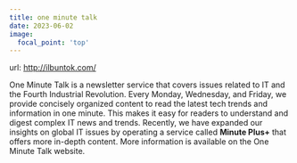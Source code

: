 ```yaml
---
title: one minute talk
date: 2023-06-02
image:
  focal_point: 'top'
---
```


url: http://ilbuntok.com/

<!--more-->

One Minute Talk is a newsletter service that covers issues related to IT and the Fourth Industrial Revolution. Every Monday, Wednesday, and Friday, we provide concisely organized content to read the latest tech trends and information in one minute. This makes it easy for readers to understand and digest complex IT news and trends. Recently, we have expanded our insights on global IT issues by operating a service called **Minute Plus+** that offers more in-depth content. More information is available on the One Minute Talk website.
